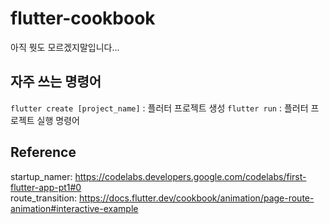 # flutter-cookbook
아직 뭣도 모르겠지말입니다...

## 자주 쓰는 명령어
`flutter create [project_name]` : 플러터 프로젝트 생성
`flutter run` : 플러터 프로젝트 실행 명령어

## Reference
startup_namer: https://codelabs.developers.google.com/codelabs/first-flutter-app-pt1#0  
route_transition: https://docs.flutter.dev/cookbook/animation/page-route-animation#interactive-example
